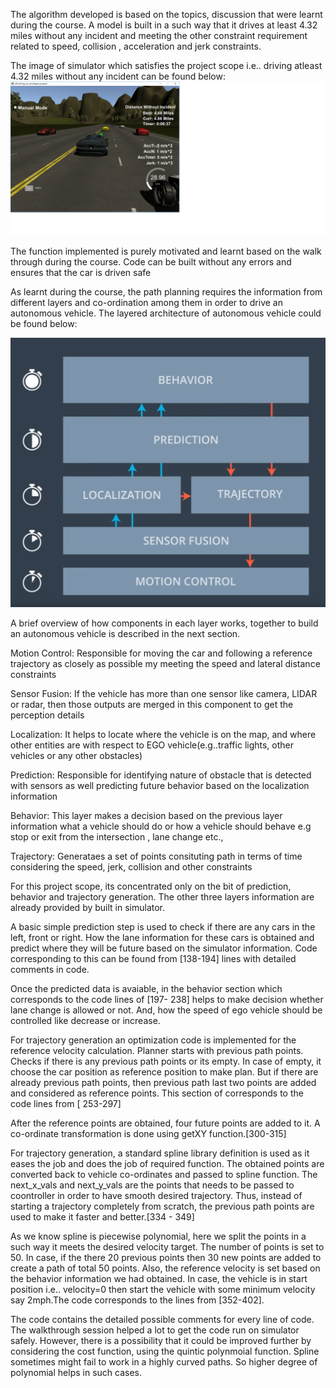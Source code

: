 The algorithm developed is based on the topics, discussion that were learnt during the course. A model is built in a such way that it drives at least 4.32 miles without any incident and meeting the other constraint requirement related to speed, collision , acceleration and jerk constraints.

The image of simulator which satisfies the project scope i.e.. driving atleast 4.32 miles without any incident can be found below:
![Output](./OutputImage/Simulator.png)

The function implemented is purely motivated and learnt based on the walk through during the course. Code can be built without any errors and ensures that the car is driven safe

As learnt during the course, the path planning requires the information from different layers and co-ordination among them in order to drive an autonomous vehicle. The layered architecture of autonomous vehicle could be found below:

![Architecture](./OutputImage/Udacity_Architecture.png)

A brief overview of how components in each layer works, together to build an autonomous vehicle is described in the next section.

Motion Control: Responsible for moving the car and following a reference trajectory as closely as possible my meeting the speed and lateral distance constraints

Sensor Fusion: If the vehicle has more than one sensor like camera, LIDAR or radar, then those outputs are merged in this component to get the perception details

Localization: It helps to locate where the vehicle is on the map, and where other entities are with respect to EGO vehicle(e.g..traffic lights, other vehicles or any other obstacles)

Prediction: Responsible for identifying nature of obstacle that is detected with sensors as well predicting future behavior based on the localization information

Behavior: This layer makes a decision based on the previous layer information what a vehicle should do or how a vehicle should behave e.g stop or exit from the intersection , lane change etc.,

Trajectory: Generataes a set of points consituting path in terms of time considering the speed, jerk, collision and other constraints

For this project scope, its concentrated only on the bit of prediction, behavior and trajectory generation. The other three layers information are already provided by built in simulator.

A basic simple prediction step is used to check if there are any cars in the left, front or right. How the lane information for these cars is obtained and predict where they will be future based on the simulator information. Code corresponding to this can be found from [138-194] lines with detailed comments in code.

Once the predicted data is avaiable, in the behavior section which corresponds to the code lines of [197- 238] helps to make decision whether lane change is allowed or not. And, how the speed of ego vehicle should be controlled like decrease or increase.

For trajectory generation an optimization code is implemented for the reference velocity calculation. Planner starts with previous path points. Checks if there is any previous path points or its empty. In case of empty, it choose the car position as reference position to make plan. But if there are already previous path points, then previous path last two points are added and considered as reference points. This section of corresponds to the code lines from [ 253-297]

After the reference points are obtained, four future points are added to it. A co-ordinate transformation is done using getXY function.[300-315]

For trajectory generation, a standard spline library definition is used as it eases the job and does the job of required function. The obtained points are converted back to vehicle co-ordinates and passed to spline function. The next_x_vals and next_y_vals are the points that needs to be passed to coontroller in order to have smooth desired trajectory. Thus, instead of starting a trajectory completely from scratch, the previous path points are used to make it faster and better.[334 - 349]

As we know spline is piecewise polynomial, here we split the points in a such way it meets the desired velocity target. The number of points is set to 50.  In case, if the there 20 previous points then 30 new points are added to create a path of total 50 points. Also, the reference velocity is set based on the behavior information we had obtained. In case, the vehicle is in start position i.e.. velocity=0 then start the vehicle with some minimum velocity say 2mph.The code corresponds to the lines from [352-402].

The code contains the detailed possible comments for every line of code. The walkthrough session helped a lot to get the code run on simulator safely. However, there is a possibility that it could be improved further by considering the cost function, using the quintic polynmoial function. Spline sometimes might fail to work in a highly curved paths. So higher degree of polynomial helps in such cases.

